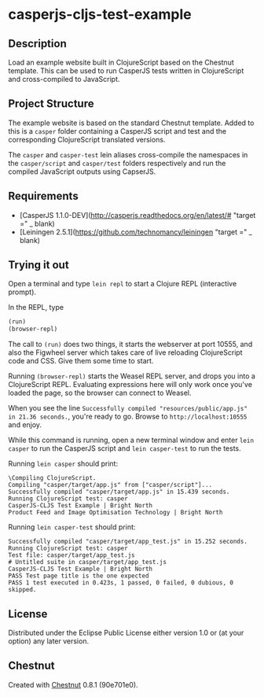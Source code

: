 # casperjs-cljs-test-example


## Description

Load an example website built in ClojureScript based on the Chestnut template. This can be used to run CasperJS tests 
written in ClojureScript and cross-compiled to JavaScript. 

## Project Structure

The example website is based on the standard Chestnut template. Added to this is a `casper` folder containing a CasperJS 
script and test and the corresponding ClojureScript translated versions.

The `casper` and `casper-test` lein aliases cross-compile the namespaces in the `casper/script` and `casper/test` 
folders respectively and run the compiled JavaScript outputs using CapserJS.

## Requirements

* [CasperJS 1.1.0-DEV](http://casperjs.readthedocs.org/en/latest/# "target =" _ blank)
* [Leiningen 2.5.1](https://github.com/technomancy/leiningen "target =" _ blank)

## Trying it out

Open a terminal and type `lein repl` to start a Clojure REPL
(interactive prompt).

In the REPL, type

```clojure
(run)
(browser-repl)
```

The call to `(run)` does two things, it starts the webserver at port
10555, and also the Figwheel server which takes care of live reloading
ClojureScript code and CSS. Give them some time to start.

Running `(browser-repl)` starts the Weasel REPL server, and drops you
into a ClojureScript REPL. Evaluating expressions here will only work
once you've loaded the page, so the browser can connect to Weasel.

When you see the line `Successfully compiled "resources/public/app.js"
in 21.36 seconds.`, you're ready to go. Browse to
`http://localhost:10555` and enjoy.

While this command is running, open a new terminal window and enter `lein casper` to run the CasperJS script and 
`lein casper-test` to run the tests.

Running `lein casper` should print:

```
\Compiling ClojureScript.
Compiling "casper/target/app.js" from ["casper/script"]...
Successfully compiled "casper/target/app.js" in 15.439 seconds.
Running ClojureScript test: casper
CasperJS-CLJS Test Example | Bright North
Product Feed and Image Optimisation Technology | Bright North
```

Running `lein casper-test` should print:

```
Successfully compiled "casper/target/app_test.js" in 15.252 seconds.
Running ClojureScript test: casper
Test file: casper/target/app_test.js
# Untitled suite in casper/target/app_test.js
CasperJS-CLJS Test Example | Bright North
PASS Test page title is the one expected
PASS 1 test executed in 0.423s, 1 passed, 0 failed, 0 dubious, 0 skipped.
```

## License

Distributed under the Eclipse Public License either version 1.0 or (at
your option) any later version.

## Chestnut

Created with [Chestnut](http://plexus.github.io/chestnut/) 0.8.1 (90e701e0).
